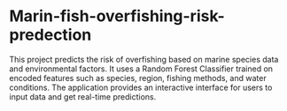 # Marin-fish-overfishing-risk-predection
This project predicts the risk of overfishing based on marine species data and environmental factors. It uses a Random Forest Classifier trained on encoded features such as species, region, fishing methods, and water conditions. The application provides an interactive interface for users to input data and get real-time predictions.
